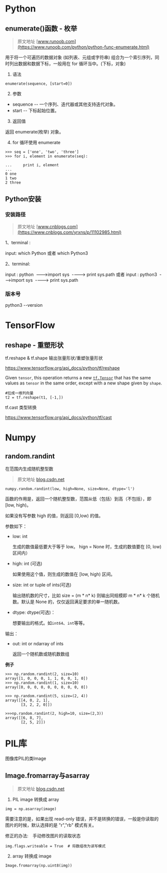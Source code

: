 # Python

enumerate()函数 - 枚举
--

>  原文地址 [www.runoob.com](https://www.runoob.com/python/python-func-enumerate.html)

用于将一个可遍历的数据对象 (如列表、元组或字符串) 组合为一个索引序列，同时列出数据和数据下标，一般用在 for 循环当中。(下标，对象)

1. 语法

```
enumerate(sequence, [start=0])
```

2. 参数 

*   sequence -- 一个序列、迭代器或其他支持迭代对象。
*   start -- 下标起始位置。

3. 返回值

返回 enumerate(枚举) 对象。

4.  for 循环使用 enumerate

```
>>> seq = ['one', 'two', 'three'] 
>>> for i, element in enumerate(seq): 

... 	print i, element 
... 
0 one 
1 two 
2 three
```

## Python安装

### 安装路径

> 原文地址 [www.cnblogs.com](https://www.cnblogs.com/yrxns/p/11102985.html)

1、terminal : 

input: which Python 或者 which Python3

2、terminal:

input : python  --->import sys  ----> print sys.path 或者 input : python3  --->import sys  ----> print sys.path

### 版本号

python3 --version

# TensorFlow

## reshape - 重塑形状

tf.reshape & tf.shape 输出张量形状/重塑张量形状

https://www.tensorflow.org/api_docs/python/tf/reshape

Given `tensor`, this operation returns a new [`tf.Tensor`](https://www.tensorflow.org/api_docs/python/tf/Tensor) that has the same values as `tensor` in the same order, except with a new shape given by `shape`.

```
#拉成一维列向量
t2 = tf.reshape(t1, [-1,])
```

tf.cast 类型转换

https://www.tensorflow.org/api_docs/python/tf/cast

# Numpy

## random.randint

在范围内生成随机整型数

> 原文地址 [blog.csdn.net](https://blog.csdn.net/u011851421/article/details/83544853)

```
numpy.random.randint(low, high=None, size=None, dtype='l')
```

函数的作用是，返回一个随机整型数，范围从低（包括）到高（不包括），即 [low, high)。  

如果没有写参数 high 的值，则返回 [0,low) 的值。

参数如下：

* low: int  

    生成的数值最低要大于等于 low。  hign = None 时，生成的数值要在 [0, low) 区间内）

*   high: int (可选)  
  
    如果使用这个值，则生成的数值在 [low, high) 区间。
    
*   size: int or tuple of ints(可选)  
  
    输出随机数的尺寸，比如 size = (m * n* k) 则输出同规模即 m * n* k 个随机数。默认是 None 的，仅仅返回满足要求的单一随机数。
    
*   dtype: dtype(可选)：  
  
    想要输出的格式。如`int64`、`int`等等。

输出：

*   out: int or ndarray of ints  
  
    返回一个随机数或随机数数组

**例子**

```
>>> np.random.randint(2, size=10)
array([1, 0, 0, 0, 1, 1, 0, 0, 1, 0])
>>> np.random.randint(1, size=10)
array([0, 0, 0, 0, 0, 0, 0, 0, 0, 0])
```

```
>>> np.random.randint(5, size=(2, 4))
array([[4, 0, 2, 1],
       [3, 2, 2, 0]])
```

```
>>>np.random.randint(2, high=10, size=(2,3))
array([[6, 8, 7],
       [2, 5, 2]])
```

# PIL库

图像库PIL的类Image

## Image.fromarray与asarray

>  原文地址 [blog.csdn.net](https://blog.csdn.net/ybcrazy/article/details/81206411)

1. PIL image 转换成 array

```
img = np.asarray(image)
```

需要注意的是，如果出现 read-only 错误，并不是转换的错误，一般是你读取的图片的时候，默认选择的是 "r","rb" 模式有关。

修正的办法:　手动修改图片的读取状态

```
img.flags.writeable = True  # 将数组改为读写模式
```

2. array 转换成 image

`Image.fromarray(np.uint8(img))`

